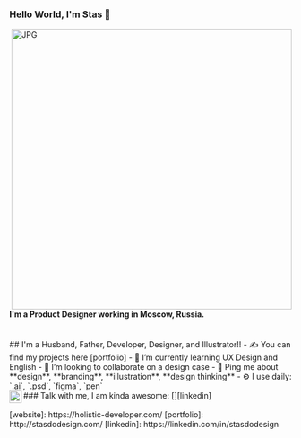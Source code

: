 ### Hello World, I'm Stas  👋

<img align="right" alt="JPG" src="https://user-images.githubusercontent.com/16655201/131915319-834d0a9d-4cbc-4810-9c5b-d1da85e8a4d4.jpg?raw=true" width="500"  />

#### I'm a Product Designer working in Moscow, Russia.
<br />
## I'm a Husband, Father, Developer, Designer, and Illustrator!!
- ✍ You can find my projects here [portfolio]
- 🌱 I’m currently learning UX Design and English
- 👯 I’m looking to collaborate on a design case
- 💬 Ping me about **design**, **branding**, **illustration**, **design thinking**
- ⚙️ I use daily: `.ai`, `.psd`, `figma`, `pen`
<br />
### Talk with me, I am kinda awesome:
[<img align="left" alt="stasdodesign | LinkedIn" width="22px" src="https://cdn.jsdelivr.net/npm/simple-icons@v3/icons/linkedin.svg" />][linkedin]

<br />
<br />
[website]: https://holistic-developer.com/
[portfolio]: http://stasdodesign.com/
[linkedin]: https://linkedin.com/in/stasdodesign
